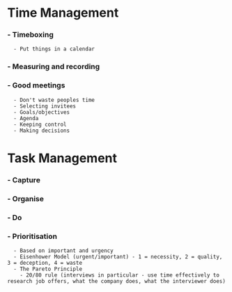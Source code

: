 # Time Management

### - Timeboxing
      - Put things in a calendar
### - Measuring and recording
### - Good meetings
      - Don't waste peoples time
      - Selecting invitees
      - Goals/objectives
      - Agenda
      - Keeping control
      - Making decisions

# Task Management

### - Capture
### - Organise
### - Do
### - Prioritisation
      - Based on important and urgency
      - Eisenhower Model (urgent/important) - 1 = necessity, 2 = quality, 3 = deception, 4 = waste
      - The Pareto Principle
        - 20/80 rule (interviews in particular - use time effectively to research job offers, what the company does, what the interviewer does)
        
